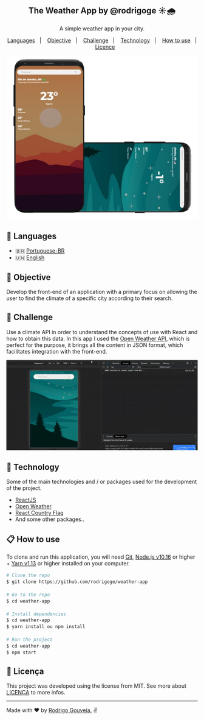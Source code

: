 <h2 align="center">
  The Weather App by @rodrigoge ☀️🌧️
</h2>

<p align="center"> 
  A simple weather app in your city. 
</p>

<p align="center">
  <a href="#eyes-languages">Languages</a>&nbsp;&nbsp;&nbsp;|&nbsp;&nbsp;&nbsp;
  <a href="#dart-objective">Objective</a>&nbsp;&nbsp;&nbsp;|&nbsp;&nbsp;&nbsp;
  <a href="#pushpin-challenge">Challenge</a>&nbsp;&nbsp;&nbsp;|&nbsp;&nbsp;&nbsp;
  <a href="#rocket-technology">Technology</a>&nbsp;&nbsp;&nbsp;|&nbsp;&nbsp;&nbsp;
  <a href="#clipboard-how-to-use">How to use</a>&nbsp;&nbsp;&nbsp;|&nbsp;&nbsp;&nbsp;
  <a href="#memo-licença">Licence</a>
</p>

<p align="center">
  <img src="assets/mockup.png" width="500"/>
</p>

## :eyes: Languages
- :brazil: [Portuguese-BR](https://github.com/rodrigoge/weather-app/blob/master/README.md)
- :united_nations: [English](https://github.com/rodrigoge/weather-app/blob/master/README-ENG.md)

## :dart: Objective
Develop the front-end of an application with a primary focus on allowing the user to find the climate of a specific city according to their search.

## :pushpin: Challenge
Use a climate API in order to understand the concepts of use with React and how to obtain this data. In this app I used the [Open Weather API](https://openweathermap.org/api), which is perfect for the purpose, it brings all the content in JSON format, which facilitates integration with the front-end.

<p align="center">
  <img src="assets/video-gif.gif" width="1000"/>
</p>

## :rocket: Technology
Some of the main technologies and / or packages used for the development of the project.

- [ReactJS](https://reactjs.org/)
- [Open Weather](https://openweathermap.org/api)
- [React Country Flag](https://www.npmjs.com/package/react-country-flag)
- And some other packages..

## :clipboard: How to use
To clone and run this application, you will need [Git](https://git-scm.com/), [Node.js v10.16](https://nodejs.org/en/) or higher + [Yarn v1.13](https://yarnpkg.com/) or higher installed on your computer.

```bash
# Clone the repo
$ git clone https://github.com/rodrigoge/weather-app

# Go to the repo
$ cd weather-app

# Install dependencies
$ cd weather-app
$ yarn install ou npm install

# Run the project
$ cd weather-app
$ npm start
```

## :memo: Licença
This project was developed using the license from MIT. See more about [LICENÇA](https://github.com/rodrigoge/weather-app/blob/master/LICENSE) to more infos.

---

Made with :heart: by [Rodrigo Gouveia.](https://www.linkedin.com/in/rgestevao/) :v:
